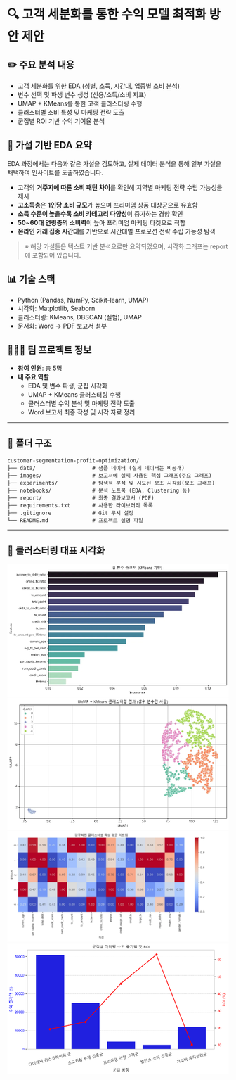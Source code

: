 # 🔍 고객 세분화를 통한 수익 모델 최적화 방안 제안

## ✏️ 주요 분석 내용

- 고객 세분화를 위한 EDA (성별, 소득, 시간대, 업종별 소비 분석)
- 변수 선택 및 파생 변수 생성 (신용/소득/소비 지표)
- UMAP + KMeans를 통한 고객 클러스터링 수행
- 클러스터별 소비 특성 및 마케팅 전략 도출
- 군집별 ROI 기반 수익 기여율 분석

## 🧪 가설 기반 EDA 요약

EDA 과정에서는 다음과 같은 가설을 검토하고, 실제 데이터 분석을 통해 일부 가설을 채택하여 인사이트를 도출하였습니다.

- 고객의 **거주지에 따른 소비 패턴 차이**를 확인해 지역별 마케팅 전략 수립 가능성을 제시  
- **고소득층**은 **1인당 소비 규모**가 높으며 프리미엄 상품 대상군으로 유효함  
- **소득 수준이 높을수록 소비 카테고리 다양성**이 증가하는 경향 확인  
- **50~60대 연령층의 소비력**이 높아 프리미엄 마케팅 타겟으로 적합  
- **온라인 거래 집중 시간대**를 기반으로 시간대별 프로모션 전략 수립 가능성 탐색

> ※ 해당 가설들은 텍스트 기반 분석으로만 요약되었으며, 시각화 그래프는 report에 포함되어 있습니다.

## 📊 기술 스택

- Python (Pandas, NumPy, Scikit-learn, UMAP)
- 시각화: Matplotlib, Seaborn
- 클러스터링: KMeans, DBSCAN (실험), UMAP
- 문서화: Word → PDF 보고서 첨부

## 🧑‍🤝‍🧑 팀 프로젝트 정보

- **참여 인원**: 총 5명
- **내 주요 역할**
  - EDA 및 변수 파생, 군집 시각화
  - UMAP + KMeans 클러스터링 수행
  - 클러스터별 수익 분석 및 마케팅 전략 도출
  - Word 보고서 최종 작성 및 시각 자료 정리

---

## 📁 폴더 구조

```
customer-segmentation-profit-optimization/
├── data/                  # 샘플 데이터 (실제 데이터는 비공개)
├── images/                # 보고서에 실제 사용된 핵심 그래프(주요 그래프)
├── experiments/           # 탐색적 분석 및 시도된 보조 시각화(보조 그래프)
├── notebooks/             # 분석 노트북 (EDA, Clustering 등)
├── report/                # 최종 결과보고서 (PDF)
├── requirements.txt       # 사용한 라이브러리 목록
├── .gitignore             # Git 무시 설정
└── README.md              # 프로젝트 설명 파일
```

---

## 📎 클러스터링 대표 시각화

![변수 중요도](images/feature_importance.png)  
![UMAP 클러스터링](images/umap_kmeans.png)  
![히트맵](images/cluster_heatmap.png)  
![ROI 및 수익 기여액](images/cluster_roi.png)
